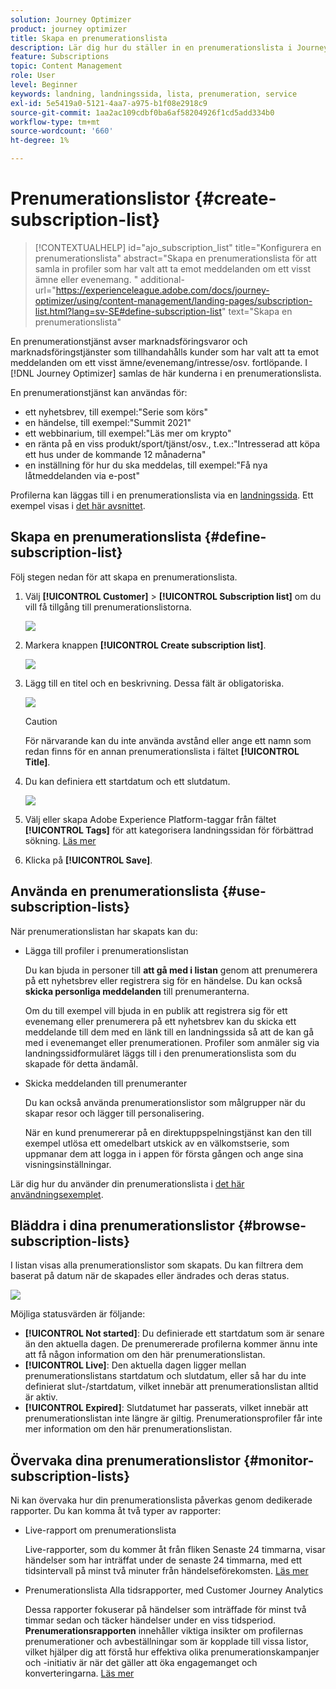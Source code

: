 ```yaml
---
solution: Journey Optimizer
product: journey optimizer
title: Skapa en prenumerationslista
description: Lär dig hur du ställer in en prenumerationslista i Journey Optimizer
feature: Subscriptions
topic: Content Management
role: User
level: Beginner
keywords: landning, landningssida, lista, prenumeration, service
exl-id: 5e5419a0-5121-4aa7-a975-b1f08e2918c9
source-git-commit: 1aa2ac109cdbf0ba6af58204926f1cd5add334b0
workflow-type: tm+mt
source-wordcount: '660'
ht-degree: 1%

---
```


# Prenumerationslistor {#create-subscription-list}

>[!CONTEXTUALHELP]
>id="ajo_subscription_list"
>title="Konfigurera en prenumerationslista"
>abstract="Skapa en prenumerationslista för att samla in profiler som har valt att ta emot meddelanden om ett visst ämne eller evenemang. "
>additional-url="https://experienceleague.adobe.com/docs/journey-optimizer/using/content-management/landing-pages/subscription-list.html?lang=sv-SE#define-subscription-list" text="Skapa en prenumerationslista"

En prenumerationstjänst avser marknadsföringsvaror och marknadsföringstjänster som tillhandahålls kunder som har valt att ta emot meddelanden om ett visst ämne/evenemang/intresse/osv. fortlöpande. I [!DNL Journey Optimizer] samlas de här kunderna i en prenumerationslista.

En prenumerationstjänst kan användas för:

* ett nyhetsbrev, till exempel:&quot;Serie som körs&quot;
* en händelse, till exempel:&quot;Summit 2021&quot;
* ett webbinarium, till exempel:&quot;Läs mer om krypto&quot;
* en ränta på en viss produkt/sport/tjänst/osv., t.ex.:&quot;Intresserad att köpa ett hus under de kommande 12 månaderna&quot;
* en inställning för hur du ska meddelas, till exempel:&quot;Få nya låtmeddelanden via e-post&quot;

Profilerna kan läggas till i en prenumerationslista via en [landningssida](create-lp.md). Ett exempel visas i [det här avsnittet](lp-use-cases.md#subscription-to-a-service).

## Skapa en prenumerationslista {#define-subscription-list}

Följ stegen nedan för att skapa en prenumerationslista.

1. Välj **[!UICONTROL Customer]** > **[!UICONTROL Subscription list]** om du vill få tillgång till prenumerationslistorna.

   ![](assets/lp_subscription-lists.png)

1. Markera knappen **[!UICONTROL Create subscription list]**.

   ![](assets/lp_create-subscription-list.png)

1. Lägg till en titel och en beskrivning. Dessa fält är obligatoriska.

   ![](assets/lp_subscription-list-name.png)

   >[!CAUTION]
   >
   >För närvarande kan du inte använda avstånd eller ange ett namn som redan finns för en annan prenumerationslista i fältet **[!UICONTROL Title]**.

1. Du kan definiera ett startdatum och ett slutdatum.

   ![](assets/lp_subscription-list-dates.png)

1. Välj eller skapa Adobe Experience Platform-taggar från fältet **[!UICONTROL Tags]** för att kategorisera landningssidan för förbättrad sökning. [Läs mer](../start/search-filter-categorize.md#tags)

1. Klicka på **[!UICONTROL Save]**.

## Använda en prenumerationslista {#use-subscription-lists}

När prenumerationslistan har skapats kan du:

* Lägga till profiler i prenumerationslistan

  Du kan bjuda in personer till **att gå med i listan** genom att prenumerera på ett nyhetsbrev eller registrera sig för en händelse. Du kan också **skicka personliga meddelanden** till prenumeranterna.

  Om du till exempel vill bjuda in en publik att registrera sig för ett evenemang eller prenumerera på ett nyhetsbrev kan du skicka ett meddelande till dem med en länk till en landningssida så att de kan gå med i evenemanget eller prenumerationen. Profiler som anmäler sig via landningssidformuläret läggs till i den prenumerationslista som du skapade för detta ändamål.

* Skicka meddelanden till prenumeranter

  Du kan också använda prenumerationslistor som målgrupper när du skapar resor och lägger till personalisering.

  När en kund prenumererar på en direktuppspelningstjänst kan den till exempel utlösa ett omedelbart utskick av en välkomstserie, som uppmanar dem att logga in i appen för första gången och ange sina visningsinställningar.

Lär dig hur du använder din prenumerationslista i [det här användningsexemplet](lp-use-cases.md#subscription-to-a-service).


## Bläddra i dina prenumerationslistor {#browse-subscription-lists}

I listan visas alla prenumerationslistor som skapats. Du kan filtrera dem baserat på datum när de skapades eller ändrades och deras status.

![](assets/lp_subscription-filters.png)

Möjliga statusvärden är följande:

* **[!UICONTROL Not started]**: Du definierade ett startdatum som är senare än den aktuella dagen. De prenumererade profilerna kommer ännu inte att få någon information om den här prenumerationslistan.
* **[!UICONTROL Live]**: Den aktuella dagen ligger mellan prenumerationslistans startdatum och slutdatum, eller så har du inte definierat slut-/startdatum, vilket innebär att prenumerationslistan alltid är aktiv.
* **[!UICONTROL Expired]**: Slutdatumet har passerats, vilket innebär att prenumerationslistan inte längre är giltig. Prenumerationsprofiler får inte mer information om den här prenumerationslistan.


## Övervaka dina prenumerationslistor {#monitor-subscription-lists}

Ni kan övervaka hur din prenumerationslista påverkas genom dedikerade rapporter. Du kan komma åt två typer av rapporter:

* Live-rapport om prenumerationslista

  Live-rapporter, som du kommer åt från fliken Senaste 24 timmarna, visar händelser som har inträffat under de senaste 24 timmarna, med ett tidsintervall på minst två minuter från händelseförekomsten. [Läs mer](../reports/subscription-report-live.md)

* Prenumerationslista Alla tidsrapporter, med Customer Journey Analytics

  Dessa rapporter fokuserar på händelser som inträffade för minst två timmar sedan och täcker händelser under en viss tidsperiod. **Prenumerationsrapporten** innehåller viktiga insikter om profilernas prenumerationer och avbeställningar som är kopplade till vissa listor, vilket hjälper dig att förstå hur effektiva olika prenumerationskampanjer och -initiativ är när det gäller att öka engagemanget och konverteringarna. [Läs mer](../reports/subscription-report-global-cja.md)
